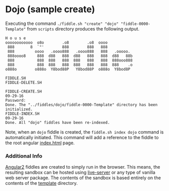 Dojo (sample create)
======

Executing the command `./fiddle.sh "create" "dojo" "fiddle-0000-Template"` from `scripts` directory produces the following output.


    H o u s e
    oooooooooooo  o8o        .o8        .o8  oooo
     888       8  `"'        888        888   888
     888         oooo   .oooo888   .oooo888   888   .ooooo.
     888oooo8     888  d88   888  d88   888   888  d88   88b
     888          888  888   888  888   888   888  888ooo888
     888          888  888   888  888   888   888  888    .o
    o888o        o888o  Y8bod88P   Y8bod88P  o888o  Y8bod8P
    
    FIDDLE.SH
    FIDDLE-DELETE.SH
    
    FIDDLE-CREATE.SH
    09-29-16
    Password:
    Done. The "../fiddles/dojo/fiddle-0000-Template" directory has been initialized.
    FIDDLE-INDEX.SH
    09-29-16
    Done. All "dojo" fiddles have been re-indexed.
    

Note, when an `dojo` fiddle is created, the `fiddle.sh index dojo` command is automatically initiated.  This 
command will add a reference to the fiddle to the root angular [index.html](index.html) page.

### Additional Info

[Angular2](../dojo) fiddles are created to simply run in the browser.  This means, the resulting sandbox can
be hosted using [live-server](https://www.npmjs.com/package/live-server) or any type of vanilla web server
package. The contents of the sandbox is based entirely on the contents of the [template](template) directory.


